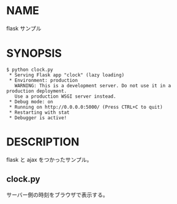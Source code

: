 # NAME
flask サンプル


# SYNOPSIS

~~~
$ python clock.py
 * Serving Flask app "clock" (lazy loading)
 * Environment: production
   WARNING: This is a development server. Do not use it in a production deployment.
   Use a production WSGI server instead.
 * Debug mode: on
 * Running on http://0.0.0.0:5000/ (Press CTRL+C to quit)
 * Restarting with stat
 * Debugger is active!
~~~


# DESCRIPTION

flask と ajax をつかったサンプル。

## clock.py

サーバー側の時刻をブラウザで表示する。



